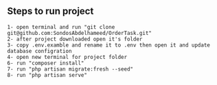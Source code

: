 ## Steps to run project
    1- open terminal and run "git clone git@github.com:SondosAbdelhameed/OrderTask.git"
    2- after project downloaded open it's folder 
    3- copy .env.examble and rename it to .env then open it and update database configration
    4- open new terminal for project folder
    6- run "composer install"
    7- run "php artisan migrate:fresh --seed"
    8- run "php artisan serve"


